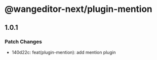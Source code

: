 # @wangeditor-next/plugin-mention

## 1.0.1

### Patch Changes

- 140d22c: feat(plugin-mention): add mention plugin

